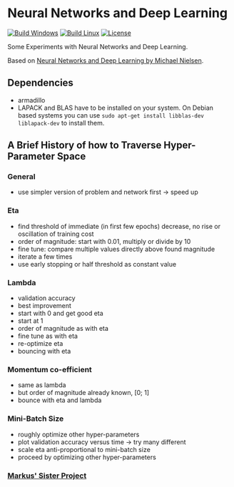# Neural Networks and Deep Learning
 
[![Build Windows](https://github.com/christopher-besch/neural_network/workflows/Build%20Windows/badge.svg)](https://github.com/christopher-besch/neural_network/actions/workflows/build_windows.yml)
[![Build Linux](https://github.com/christopher-besch/neural_network/workflows/Build%20Linux/badge.svg)](https://github.com/christopher-besch/neural_network/actions/workflows/build_linux.yml)
[![License](https://img.shields.io/badge/license-MIT-yellow)](https://github.com/christopher-besch/neural_network/blob/main/LICENSE)

Some Experiments with Neural Networks and Deep Learning.

Based on [Neural Networks and Deep Learning by Michael Nielsen](http://neuralnetworksanddeeplearning.com/).

## Dependencies

- armadillo
- LAPACK and BLAS have to be installed on your system.
   On Debian based systems you can use `sudo apt-get install libblas-dev liblapack-dev` to install them.

## A Brief History of how to Traverse Hyper-Parameter Space

### General
- use simpler version of problem and network first -> speed up

### Eta
- find threshold of immediate (in first few epochs) decrease, no rise or oscillation of training cost
- order of magnitude: start with 0.01, multiply or divide by 10
- fine tune: compare multiple values directly above found magnitude
- iterate a few times
- use early stopping or half threshold as constant value

### Lambda
- validation accuracy
- best improvement
- start with 0 and get good eta
- start at 1
- order of magnitude as with eta
- fine tune as with eta
- re-optimize eta
- bouncing with eta

### Momentum co-efficient
- same as lambda
- but order of magnitude already known, [0; 1]
- bounce with eta and lambda

### Mini-Batch Size
- roughly optimize other hyper-parameters
- plot validation accuracy versus time -> try many different
- scale eta anti-proportional to mini-batch size
- proceed by optimizing other hyper-parameters

### [Markus' Sister Project](https://github.com/MarcasRealAccount/NeuralNetwork)

